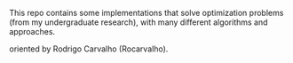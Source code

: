 This repo contains some implementations that solve optimization problems (from my undergraduate research), with many different algorithms and approaches.

oriented by Rodrigo Carvalho (Rocarvalho).
